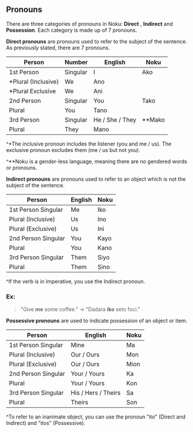## Pronouns

There are three categories of pronouns in Noku: **Direct** , **Indirect** and **Possession**. Each category is made up of 7 pronouns.

**Direct pronouns** are pronouns used to refer to the subject of the sentence. As previously stated, there are 7 pronouns.

| **Person** | **Number** | **English** | **Noku** |
| --- | --- | --- | --- |
| 1st Person | Singular | I | Ako |
| \*Plural (Inclusive) | We | Ano |
| \*Plural Exclusive | We | Ani |
| 2nd Person | Singular | You | Tako |
| Plural | You | Tano |
| 3rd Person | Singular | He / She / They | \*\*Mako |
| Plural | They | Mano |

^\*The inclusive pronoun includes the listener (you and me / us). The exclusive pronoun excludes them (me / us but not you).

^\*\*Noku is a gender-less language, meaning there are no gendered words or pronouns.

**Indirect pronouns** are pronouns used to refer to an object which is not the subject of the sentence.

| **Person** | **English** | **Noku** |
| --- | --- | --- |
| 1st Person Singular | Me | Iko |
| Plural (Inclusive) | Us | Ino |
| Plural (Exclusive) | Us | Ini |
| 2nd Person Singular | You | Kayo |
| Plural | You | Kano |
| 3rd Person Singular | Them | Siyo |
| Plural | Them | Sino |

^If the verb is in Imperative, you use the Indirect pronoun.

### **Ex:**
> "Give **me** some coffee." -\> "Dadara **iko** seto foci."

**Possessive pronouns** are used to indicate possession of an object or item.

| **Person** | **English** | **Noku** |
| --- | --- | --- |
| 1st Person Singular | Mine | Ma |
| Plural (Inclusive) | Our / Ours | Mon |
| Plural (Exclusive) | Our / Ours | Mion |
| 2nd Person Singular | Your / Yours | Ka |
| Plural | Your / Yours | Kon |
| 3rd Person Singular | His / Hers / Theirs | Sa |
| Plural | Theirs | Son |

^To refer to an inanimate object, you can use the pronoun "ito" (Direct and Indirect) and "itos" (Possessive).
